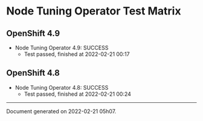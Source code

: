 
Node Tuning Operator Test Matrix
================================

OpenShift 4.9
-------------



* Node Tuning Operator 4.9: SUCCESS
  - Test passed, finished at 2022-02-21 00:17

OpenShift 4.8
-------------



* Node Tuning Operator 4.8: SUCCESS
  - Test passed, finished at 2022-02-21 00:24

---
Document generated on 2022-02-21 05h07.
